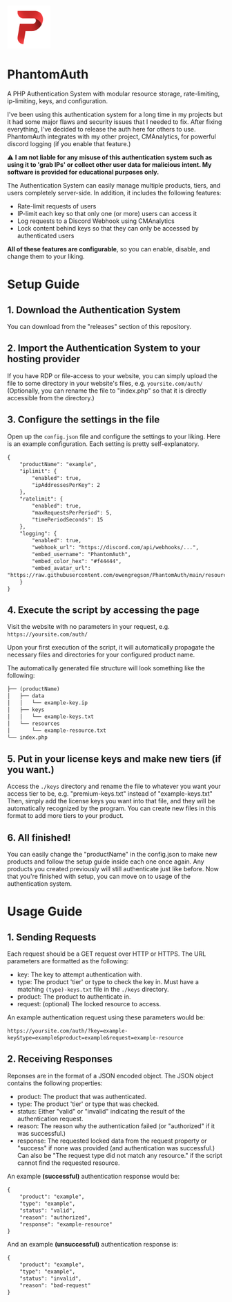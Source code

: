 <img src="./resources/PhantomAuth.png" width="100" height="100" style="white-space: nowrap"><h1 id="phantomauth" style="white-space: nowrap">PhantomAuth</h1>
<p>A PHP Authentication System with modular resource storage, rate-limiting, ip-limiting, keys, and configuration.</p>
<p>I&#39;ve been using this authentication system for a long time in my projects but it had some major flaws and security issues that I needed to fix. After fixing everything, I&#39;ve decided to release the auth here for others to use.
PhantomAuth integrates with my other project, CMAnalytics, for powerful discord logging (if you enable that feature.)</p>
<p>⚠️ <strong>I am not liable for any misuse of this authentication system such as using it to &#39;grab IPs&#39; or collect other user data for malicious intent. My software is provided for educational purposes only.</strong></p>
<p>The Authentication System can easily manage multiple products, tiers, and users completely server-side. In addition, it includes the following features:</p>
<ul>
<li>Rate-limit requests of users</li>
<li>IP-limit each key so that only one (or more) users can access it</li>
<li>Log requests to a Discord Webhook using CMAnalytics</li>
<li>Lock content behind keys so that they can only be accessed by authenticated users</li>
</ul>
<p><strong>All of these features are configurable</strong>, so you can enable, disable, and change them to your liking.</p>
<h1 id="setup-guide">Setup Guide</h1>
<h2 id="1-download-the-authentication-system">1. Download the Authentication System</h2>
<p>You can download from the &quot;releases&quot; section of this repository.</p>
<h2 id="2-import-the-authentication-system-to-your-hosting-provider">2. Import the Authentication System to your hosting provider</h2>
<p>If you have RDP or file-access to your website, you can simply upload the file to some directory in your website&#39;s files, e.g. <code>yoursite.com/auth/</code> (Optionally, you can rename the file to &quot;index.php&quot; so that it is directly accessible from the directory.)</p>
<h2 id="3-configure-the-settings-in-the-file">3. Configure the settings in the file</h2>
<p>Open up the <code>config.json</code> file and configure the settings to your liking. Here is an example configuration. Each setting is pretty self-explanatory.</p>
<pre><code class="lang-json">{
    <span class="hljs-attr">"productName"</span>: <span class="hljs-string">"example"</span>,
    <span class="hljs-attr">"iplimit"</span>: {
        <span class="hljs-attr">"enabled"</span>: <span class="hljs-literal">true</span>,
        <span class="hljs-attr">"ipAddressesPerKey"</span>: <span class="hljs-number">2</span>
    },
    <span class="hljs-attr">"ratelimit"</span>: {
        <span class="hljs-attr">"enabled"</span>: <span class="hljs-literal">true</span>,
        <span class="hljs-attr">"maxRequestsPerPeriod"</span>: <span class="hljs-number">5</span>,
        <span class="hljs-attr">"timePeriodSeconds"</span>: <span class="hljs-number">15</span>
    },
    <span class="hljs-attr">"logging"</span>: {
        <span class="hljs-attr">"enabled"</span>: <span class="hljs-literal">true</span>,
        <span class="hljs-attr">"webhook_url"</span>: <span class="hljs-string">"https://discord.com/api/webhooks/..."</span>,
        <span class="hljs-attr">"embed_username"</span>: <span class="hljs-string">"PhantomAuth"</span>,
        <span class="hljs-attr">"embed_color_hex"</span>: <span class="hljs-string">"#f44444"</span>,
        <span class="hljs-attr">"embed_avatar_url"</span>: <span class="hljs-string">"https://raw.githubusercontent.com/owengregson/PhantomAuth/main/resources/PhantomAuth.png"</span>
    }
}
</code></pre>
<h2 id="4-execute-the-script-by-accessing-the-page">4. Execute the script by accessing the page</h2>
<p>Visit the website with no parameters in your request, e.g.
<code>https://yoursite.com/auth/</code></p>
<p>Upon your first execution of the script, it will automatically propagate the necessary files and directories for your configured product name.</p>
<p>The automatically generated file structure will look something like the following:</p>
<pre><code>├── (productName)
│   ├── data
│   │   └── example-key<span class="hljs-selector-class">.ip</span>
│   ├── keys
│   │   └── example-keys<span class="hljs-selector-class">.txt</span>
│   └── resources
│       └── example-resource<span class="hljs-selector-class">.txt</span>
└── index.php
</code></pre><h2 id="5-put-in-your-license-keys-and-make-new-tiers-if-you-want-">5. Put in your license keys and make new tiers (if you want.)</h2>
<p>Access the <code>./keys</code> directory and rename the file to whatever you want your access tier to be, e.g. &quot;premium-keys.txt&quot; instead of &quot;example-keys.txt&quot;
Then, simply add the license keys you want into that file, and they will be automatically recognized by the program. You can create new files in this format to add more tiers to your product.</p>
<h2 id="6-all-finished-">6. All finished!</h2>
<p>You can easily change the &quot;productName&quot; in the config.json to make new products and follow the setup guide inside each one once again. Any products you created previously will still authenticate just like before.
Now that you&#39;re finished with setup, you can move on to usage of the authentication system.</p>
<h1 id="usage-guide">Usage Guide</h1>
<h2 id="1-sending-requests">1. Sending Requests</h2>
<p>Each request should be a GET request over HTTP or HTTPS. The URL parameters are formatted as the following:</p>
<ul>
<li>key: The key to attempt authentication with.</li>
<li>type: The product &#39;tier&#39; or type to check the key in. Must have a matching <code>(type)-keys.txt</code> file in the <code>./keys</code> directory.</li>
<li>product: The product to authenticate in.</li>
<li>request: (optional) The locked resource to access.</li>
</ul>
<p>An example authentication request using these parameters would be:</p>
<pre><code>https://yoursite.com/auth/?<span class="hljs-built_in">key</span>=<span class="hljs-built_in">example</span>-<span class="hljs-built_in">key</span>&amp;type=<span class="hljs-built_in">example</span>&amp;<span class="hljs-built_in">product</span>=<span class="hljs-built_in">example</span>&amp;request=<span class="hljs-built_in">example</span>-resource
</code></pre><h2 id="2-receiving-responses">2. Receiving Responses</h2>
<p>Reponses are in the format of a JSON encoded object. The JSON object contains the following properties:</p>
<ul>
<li>product: The product that was authenticated.</li>
<li>type: The product &#39;tier&#39; or type that was checked.</li>
<li>status: Either &quot;valid&quot; or &quot;invalid&quot; indicating the result of the authentication request.</li>
<li>reason: The reason why the authentication failed (or &quot;authorized&quot; if it was successful.)</li>
<li>response: The requested locked data from the request property or &quot;success&quot; if none was provided (and authentication was successful.) Can also be &quot;The request type did not match any resource.&quot; if the script cannot find the requested resource.</li>
</ul>
<p>An example <strong>(successful)</strong> authentication response would be:</p>
<pre><code class="lang-json">{
    <span class="hljs-attr">"product"</span>: <span class="hljs-string">"example"</span>,
    <span class="hljs-attr">"type"</span>: <span class="hljs-string">"example"</span>,
    <span class="hljs-attr">"status"</span>: <span class="hljs-string">"valid"</span>,
    <span class="hljs-attr">"reason"</span>: <span class="hljs-string">"authorized"</span>,
    <span class="hljs-attr">"response"</span>: <span class="hljs-string">"example-resource"</span>
}
</code></pre>
<p>And an example <strong>(unsuccessful)</strong> authentication response is:</p>
<pre><code class="lang-json">{
    <span class="hljs-attr">"product"</span>: <span class="hljs-string">"example"</span>,
    <span class="hljs-attr">"type"</span>: <span class="hljs-string">"example"</span>,
    <span class="hljs-attr">"status"</span>: <span class="hljs-string">"invalid"</span>,
    <span class="hljs-attr">"reason"</span>: <span class="hljs-string">"bad-request"</span>
}
</code></pre>

